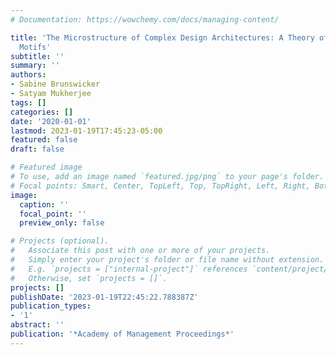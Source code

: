 ```yaml
---
# Documentation: https://wowchemy.com/docs/managing-content/

title: 'The Microstructure of Complex Design Architectures: A Theory of Design Network
  Motifs'
subtitle: ''
summary: ''
authors:
- Sabine Brunswicker
- Satyam Mukherjee
tags: []
categories: []
date: '2020-01-01'
lastmod: 2023-01-19T17:45:23-05:00
featured: false
draft: false

# Featured image
# To use, add an image named `featured.jpg/png` to your page's folder.
# Focal points: Smart, Center, TopLeft, Top, TopRight, Left, Right, BottomLeft, Bottom, BottomRight.
image:
  caption: ''
  focal_point: ''
  preview_only: false

# Projects (optional).
#   Associate this post with one or more of your projects.
#   Simply enter your project's folder or file name without extension.
#   E.g. `projects = ["internal-project"]` references `content/project/deep-learning/index.md`.
#   Otherwise, set `projects = []`.
projects: []
publishDate: '2023-01-19T22:45:22.788387Z'
publication_types:
- '1'
abstract: ''
publication: '*Academy of Management Proceedings*'
---
```

